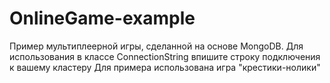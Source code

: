 # OnlineGame-example

Пример мультиплеерной игры, сделанной на основе MongoDB. Для использования в классе ConnectionString впишите строку подключения к вашему кластеру
Для примера использована игра "крестики-нолики"
